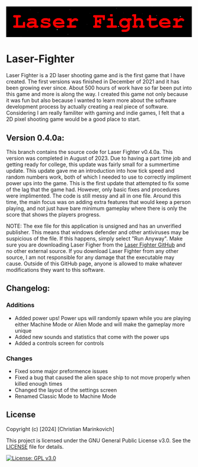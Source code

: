 ![Splash Text](img/Laser_Fighter_Splash_Text.png)

# Laser-Fighter

Laser Fighter is a 2D laser shooting game and is the first game that I have created. The first versions was finished in December of 2021 and it has been growing ever since. About 500 hours of work have so far been put into this game and more is along the way. I created this game not only because it was fun but also because I wanted to learn more about the software development process by actually creating a real piece of software. Considering I am really familiter with gaming and indie games, I felt that a 2D pixel shooting game would be a good place to start.

## Version 0.4.0a:

This branch contains the source code for Laser Fighter v0.4.0a. This version was completed in August of 2023. Due to having a part time job and getting ready for college, this update was fairly small for a summertime update. This update gave me an introduction into how tick speed and random numbers work, both of which I needed to use to correctly impliment power ups into the game. This is the first update that attempted to fix some of the lag that the game had. However, only basic fixes and procedures were implimented. The code is still messy and all in one file. Around this time, the main focus was on adding extra features that would keep a person playing, and not just have bare minimum gameplay where there is only the score that shows the players progress. 

NOTE: The exe file for this application is unsigned and has an unverified publisher. This means that windows defender and other antiviruses may be suspicious of the file. If this happens, simply select "Run Anyway". Make sure you are downloading Laser Figher from the [Laser Fighter GitHub](https://github.com/Christian2147/Laser-Fighter) and no other external source. If you download Laser Fighter from any other source, I am not responsible for any damage that the executable may cause. Outside of this GitHub page, anyone is allowed to make whatever modifications they want to this software.

## Changelog:

### Additions
+ Added power ups! Power ups will randomly spawn while you are playing either Machine Mode or Alien Mode and will make the gameplay more unique
+ Added new sounds and statistics that come with the power ups
+ Added a controls screen for controls

### Changes
* Fixed some major preformence issues
* Fixed a bug that caused the alien space ship to not move properly when killed enough times
* Changed the layout of the settings screen
* Renamed Classic Mode to Machine Mode

## License

Copyright (c) [2024] [Christian Marinkovich]

This project is licensed under the GNU General Public License v3.0. See the [LICENSE](./LICENSE) file for details.

[![License: GPL v3.0](https://img.shields.io/badge/License-GPL%20v3.0-blue.svg)](https://www.gnu.org/licenses/gpl-3.0)
